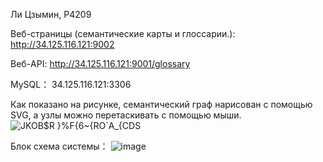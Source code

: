 Ли Цзымин, P4209

Веб-страницы (семантические карты и глоссарии.): http://34.125.116.121:9002

Веб-API: http://34.125.116.121:9001/glossary

MySQL： 34.125.116.121:3306


Как показано на рисунке, семантический граф нарисован с помощью SVG, а узлы можно перетаскивать с помощью мыши.
![JKOB$R }%F{6~{RO`A_{CDS](https://github.com/pp7777myku/glossary/assets/62941440/c76954c9-83df-49fa-800a-31c5450556a0)

Блок схема системы：
![image](https://github.com/pp7777myku/glossary/assets/62941440/a0fd291b-2498-4684-ac55-598aa810c3d4)

